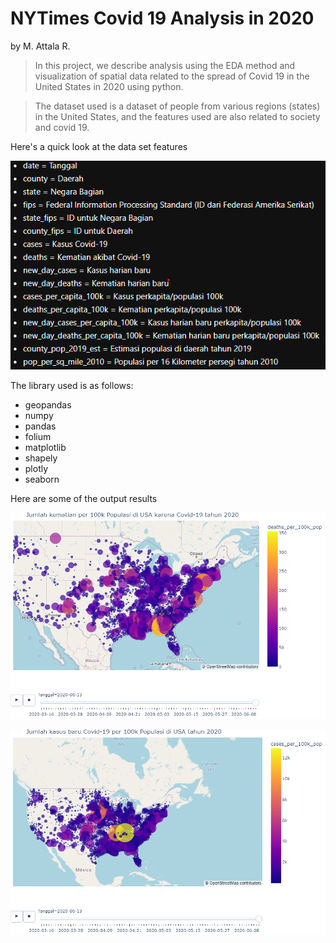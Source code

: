 # NYTimes Covid 19 Analysis in 2020

by M. Attala R.

>In this project, we describe analysis using the EDA method and visualization of spatial data related to the spread of Covid 19 in the United States in 2020 using python.

>The dataset used is a dataset of people from various regions (states) in the United States, and the features used are also related to society and covid 19.

Here's a quick look at the data set features

<img src="Images/Dataset.png"> </br>

The library used is as follows:
- geopandas
- numpy
- pandas
- folium
- matplotlib
- shapely
- plotly
- seaborn

Here are some of the output results

<img src="Images/1.png"> </br>

<img src="Images/2.png"> </br>